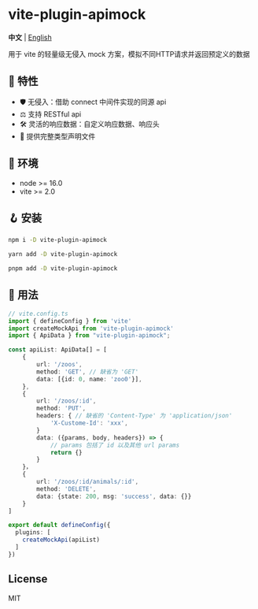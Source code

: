 # vite-plugin-apimock

**中文** | [English](./README.en_US.md)

用于 vite 的轻量级无侵入 mock 方案，模拟不同HTTP请求并返回预定义的数据

## 📌 特性

- 🛡️ 无侵入：借助 connect 中间件实现的同源 api
- ⚖️ 支持 RESTful api
- 🛠️ 灵活的响应数据：自定义响应数据、响应头
- 🔐 提供完整类型声明文件

## 🐳 环境

- node >= 16.0
- vite >= 2.0

## 🪝 安装

```bash
npm i -D vite-plugin-apimock
```
```bash
yarn add -D vite-plugin-apimock
```
```bash
pnpm add -D vite-plugin-apimock
```

## 🚩 用法

```ts
// vite.config.ts
import { defineConfig } from 'vite'
import createMockApi from 'vite-plugin-apimock'
import { ApiData } from "vite-plugin-apimock";

const apiList: ApiData[] = [
    {
        url: '/zoos',
        method: 'GET', // 缺省为 'GET'
        data: [{id: 0, name: 'zoo0'}],
    },
    {
        url: '/zoos/:id',
        method: 'PUT',
        headers: { // 缺省的 'Content-Type' 为 'application/json'
            'X-Custome-Id': 'xxx',
        }
        data: ({params, body, headers}) => {
            // params 包括了 id 以及其他 url params
            return {}
        }
    }，
    {
        url: '/zoos/:id/animals/:id',
        method: 'DELETE',
        data: {state: 200, msg: 'success', data: {}}
    }
]

export default defineConfig({
  plugins: [
    createMockApi(apiList)
  ]
})
```

## License

MIT